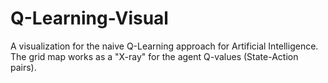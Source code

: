 # Q-Learning-Visual

A visualization for the naive Q-Learning approach for Artificial Intelligence.
The grid map works as a "X-ray" for the agent Q-values (State-Action pairs).
